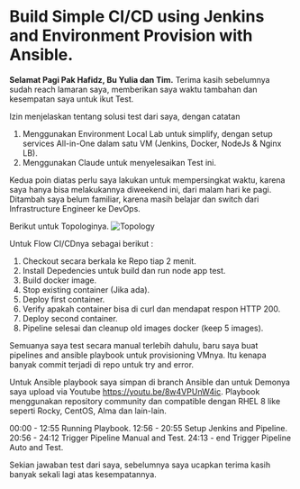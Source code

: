 # Build Simple CI/CD using Jenkins and Environment Provision with Ansible.

**Selamat Pagi Pak Hafidz, Bu Yulia dan Tim.**
Terima kasih sebelumnya sudah reach lamaran saya, memberikan saya waktu tambahan dan kesempatan saya untuk ikut Test.

Izin menjelaskan tentang solusi test dari saya, dengan catatan
1. Menggunakan Environment Local Lab untuk simplify, dengan setup services All-in-One dalam satu VM (Jenkins, Docker, NodeJs & Nginx LB).
2. Menggunakan Claude untuk menyelesaikan Test ini.

Kedua poin diatas perlu saya lakukan untuk mempersingkat waktu, karena saya hanya bisa melakukannya diweekend ini, dari malam hari ke pagi. Ditambah saya belum familiar, karena masih belajar dan switch dari Infrastructure Engineer ke DevOps.

Berikut untuk Topologinya.
![Topology](https://github.com/user-attachments/assets/72b807e2-cc0b-4099-8bf2-52914de0811e)

Untuk Flow CI/CDnya sebagai berikut :
1. Checkout secara berkala ke Repo tiap 2 menit.
2. Install Depedencies untuk build dan run node app test.
3. Build docker image.
4. Stop existing container (Jika ada).
5. Deploy first container.
6. Verify apakah container bisa di curl dan mendapat respon HTTP 200.
7. Deploy second container.
8. Pipeline selesai dan cleanup old images docker (keep 5 images).

Semuanya saya test secara manual terlebih dahulu, baru saya buat pipelines and ansible playbook untuk provisioning VMnya. Itu kenapa banyak commit terjadi di repo untuk try and error.

Untuk Ansible playbook saya simpan di branch Ansible dan untuk Demonya saya upload via Youtube https://youtu.be/8w4VPUnW4ic. Playbook menggunakan repository community dan compatible dengan RHEL 8 like seperti Rocky, CentOS, Alma dan lain-lain.

00:00 - 12:55 Running Playbook.
12:56 - 20:55 Setup Jenkins and Pipeline.
20:56 - 24:12 Trigger Pipeline Manual and Test.
24:13 - end	  Trigger Pipeline Auto and Test. 

Sekian jawaban test dari saya, sebelumnya saya ucapkan terima kasih banyak sekali lagi atas kesempatannya.




